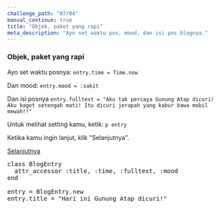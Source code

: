 ```yaml
---
challenge_path: "07/04"
manual_continue: true
title: "Objek, paket yang rapi"
meta_description: "Ayo set waktu pos, mood, dan isi pos blognya."
---
```


### Objek, paket yang rapi

Ayo set waktu posnya: `entry.time = Time.now`

Dan mood: `entry.mood = :sakit`

Dan isi posnya `entry.fulltext = "Aku tak percaya Gunung Atap dicuri! Aku kaget setengah mati! Itu dicuri jerapah yang kabur bawa mobil mewah!!"`

Untuk melihat setting kamu, ketik: `p entry`

Ketika kamu ingin lanjut, klik "Selanjutnya".

<div class="cta-with-btn">
	<a href="05.html" class="medium button full-width btn-cta btn-cta-selanjutnya js-challenge-link">Selanjutnya</a>
</div>

<pre id="code-prefill">
class BlogEntry
  attr_accessor :title, :time, :fulltext, :mood
end

entry = BlogEntry.new
entry.title = "Hari ini Gunung Atap dicuri!"
</pre>